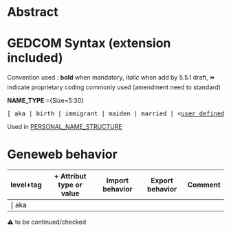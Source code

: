 ﻿# Abstract

# GEDCOM Syntax (extension included)
Convention used : **bold** when mandatory, _italic_ when add by 5.5.1 draft, &#x23E9; indicate proprietary coding commonly used (amendment need to standard)<br />

**NAME_TYPE**:={Size=5:30}
<pre>
[ aka | birth | immigrant | maiden | married | &lt;<a href=Ged.user defined>user defined</a>&gt;]
</pre>
Used in <a href=Ged.PERSONAL_NAME_STRUCTURE>PERSONAL_NAME_STRUCTURE</a><br />

# Geneweb behavior

level+tag  | + Attribut type or value | Import behavior | Export behavior  | Comment 
---------- | ------------- | :---------------: | :-----------------:| -----------
[ aka | | | | |

:warning: to be continued/checked

